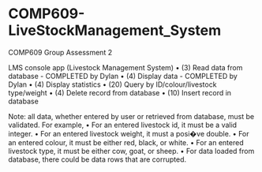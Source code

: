 # COMP609-LiveStockManagement_System
COMP609 Group Assessment 2


LMS console app (Livestock Management System)
• (3) Read data from database - COMPLETED by Dylan
• (4) Display data - COMPLETED by Dylan
• (4) Display statistics
• (20) Query by ID/colour/livestock type/weight
• (4) Delete record from database
• (10) Insert record in database

Note: all data, whether entered by user or retrieved from database, must 
be validated. For example,
• For an entered livestock id, it must be a valid integer.
• For an entered livestock weight, it must a posi�ve double.
• For an entered colour, it must be either red, black, or white.
• For an entered livestock type, it must be either cow, goat, or sheep.
• For data loaded from database, there could be data rows that are 
corrupted. 
